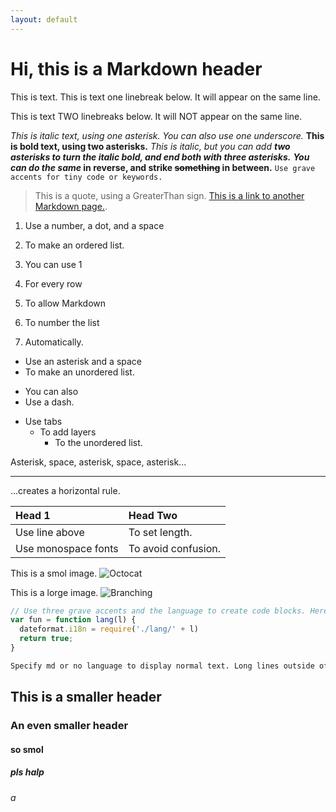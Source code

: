 ```yaml
---
layout: default
---
```

# Hi, this is a Markdown header

This is text.
This is text one linebreak below. It will appear on the same line.

This is text TWO linebreaks below. It will NOT appear on the same line.

*This is italic text, using one asterisk.*
_You can also use one underscore._
**This is bold text, using two asterisks.**
*This is italic, but you can add **two asterisks to turn the italic bold, and end both with three asterisks.***
***You can do the same* in reverse, and strike ~~something~~ in between.**
`Use grave accents for tiny code or keywords.`
> This is a quote, using a GreaterThan sign.
[This is a link to another Markdown page.](./index.md).

1. Use a number, a dot, and a space
2. To make an ordered list.

1. You can use 1
1. For every row
1. To allow Markdown
1. To number the list
1. Automatically.

* Use an asterisk and a space
* To make an unordered list.

- You can also
- Use a dash.

* Use tabs
  * To add layers
    * To the unordered list.

Asterisk, space, asterisk, space, asterisk...
* * *
...creates a horizontal rule.

| Head 1              | Head Two            |
|:--------------------|:--------------------|
| Use line above      | To set length.      |
| Use monospace fonts | To avoid confusion. |

This is a smol image.
![Octocat](https://github.githubassets.com/images/icons/emoji/octocat.png)

This is a lorge image.
![Branching](https://guides.github.com/activities/hello-world/branching.png)

```js
// Use three grave accents and the language to create code blocks. Here's some meme javascript.
var fun = function lang(l) {
  dateformat.i18n = require('./lang/' + l)
  return true;
}
```

```md
Specify md or no language to display normal text. Long lines outside of code blocks wrap around, but long lines inside code blocks do not. This is a long enough text to demonstrate this. Did you know that in terms of Human to Pokemon breeding Vaporeon is- ok sorry.
```

## This is a smaller header

### An even smaller header

#### so smol

##### pls halp

###### a
